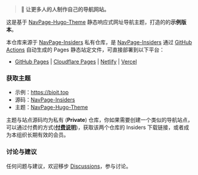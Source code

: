 > **📢 让更多人的人制作自己的导航网站。**

这是基于 [NavPage-Hugo-Theme](https://github.com/NavPage/NavPage-Hugo-Theme) 静态响应式网址导航主题，打造的的**示例版本**。

本仓库来源于 [NavPage-Insiders](https://github.com/NavPage/NavPage-Insiders) 私有仓库，是 [NavPage-Insiders](https://github.com/NavPage/NavPage-Insiders) 通过 [GitHub Actions](https://github.com/peaceiris/actions-gh-pages) 自动生成的 Pages 静态站定文件，可直接部署到以下平台：

- [GitHub Pages](https://pages.github.com/) | [Cloudflare Pages](https://pages.cloudflare.com/) | [Netlify](https://app.netlify.com/) | [Vercel](https://vercel.com/) 

### 获取主题

- 示例：<https://bioit.top>
- 源码：[NavPage-Insiders](https://github.com/NavPage/NavPage-Insiders)
- 主题：[NavPage-Hugo-Theme](https://github.com/NavPage/NavPage-Hugo-Theme)

主题与站点源码均为私有 (**Private**) 仓库，你如果需要创建一个类似的导航站点，可以通过付费的方式([**付费说明**](https://github.com/orgs/NavPage/discussions/2))，获取该两个仓库的 Insiders 下载链接，或者成为本组织长期有效的会员。

### 讨论与建议

任何问题与建议，欢迎移步 [Discussions](https://github.com/orgs/NavPage/discussions)，参与讨论。


<!-- Security scan triggered at 2025-09-02 14:23:26 -->

<!-- Security scan triggered at 2025-09-02 15:25:32 -->

<!-- Security scan triggered at 2025-09-02 15:25:48 -->